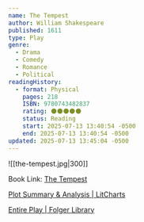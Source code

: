 ```yaml
---
name: The Tempest
author: William Shakespeare
published: 1611
type: Play
genre:
  - Drama
  - Comedy
  - Romance
  - Political
readingHistory:
  - format: Physical
    pages: 218
    ISBN: 9780743482837
    rating: 🌑🌑🌑🌑🌑
    status: Reading
    start: 2025-07-13 13:40:54 -0500
    end: 2025-07-13 13:40:54 -0500
updated: 2025-07-13 13:45:04 -0500
---
```


![[the-tempest.jpg|300]]

Book Link: [The Tempest](https://www.goodreads.com/book/show/42597787-the-tempest)

[Plot Summary & Analysis \| LitCharts](https://www.litcharts.com/lit/the-tempest/act-1-scene-1)  

[Entire Play \| Folger Library](https://www.folger.edu/explore/shakespeares-works/the-tempest/read/)  
